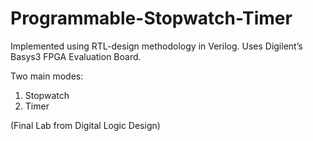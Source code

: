 # Programmable-Stopwatch-Timer
Implemented using RTL-design methodology in Verilog. Uses Digilent’s Basys3 FPGA Evaluation Board. 

Two main modes: 
1) Stopwatch
2) Timer

(Final Lab from Digital Logic Design)
